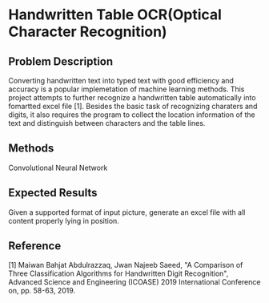 # Handwritten Table OCR(Optical Character Recognition)



## Problem Description


Converting handwritten text into typed text with good efficiency and accuracy is a popular implemetation of machine learning methods. This project attempts to further recognize a handwritten table automatically into fomartted excel file [1]. Besides the basic task of recognizing charaters and digits, it also requires the program to collect the location information of the text and distinguish between characters and the table lines.



## Methods




Convolutional Neural Network 



## Expected Results




Given a supported format of input picture, generate an excel file with all content properly lying in position.


## Reference

[1] Maiwan Bahjat Abdulrazzaq, Jwan Najeeb Saeed, "A Comparison of Three Classification Algorithms for Handwritten Digit Recognition", Advanced Science and Engineering (ICOASE) 2019 International Conference on, pp. 58-63, 2019.
